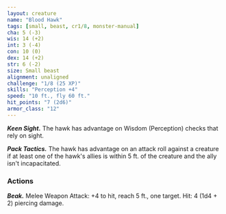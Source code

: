 ```yaml
---
layout: creature
name: "Blood Hawk"
tags: [small, beast, cr1/8, monster-manual]
cha: 5 (-3)
wis: 14 (+2)
int: 3 (-4)
con: 10 (0)
dex: 14 (+2)
str: 6 (-2)
size: Small beast
alignment: unaligned
challenge: "1/8 (25 XP)"
skills: "Perception +4"
speed: "10 ft., fly 60 ft."
hit_points: "7 (2d6)"
armor_class: "12"
---
```


***Keen Sight.*** The hawk has advantage on Wisdom (Perception) checks that rely on sight.

***Pack Tactics.*** The hawk has advantage on an attack roll against a creature if at least one of the hawk's allies is within 5 ft. of the creature and the ally isn't incapacitated.

### Actions

***Beak.*** Melee Weapon Attack: +4 to hit, reach 5 ft., one target. Hit: 4 (1d4 + 2) piercing damage.
